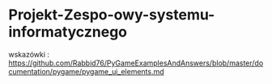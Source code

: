 # Projekt-Zespo-owy-systemu-informatycznego

wskazówki :
https://github.com/Rabbid76/PyGameExamplesAndAnswers/blob/master/documentation/pygame/pygame_ui_elements.md
